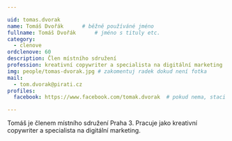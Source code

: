 ```yaml
---

uid: tomas.dvorak
name: Tomáš Dvořák  	# běžně používáné jméno
fullname: Tomáš Dvořák  	# jméno s tituly etc.
category:
  - clenove
ordclenove: 60
description: Člen místního sdružení
profession: kreativní copywriter a specialista na digitální marketing
img: people/tomas-dvorak.jpg # zakomentuj radek dokud není fotka
mail:
  - tom.dvorak@pirati.cz
profiles:
  facebook: https://www.facebook.com/tomak.dvorak  # pokud nema, staci smazat tuto radku

---
```

 
Tomáš je členem místního sdružení Praha 3. Pracuje jako kreativní copywriter a specialista na digitální marketing.
